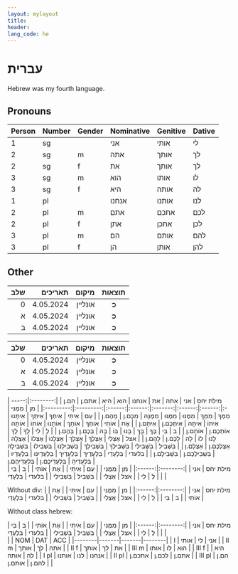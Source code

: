 ```yaml
---
layout: mylayout
title:
header:
lang_code: he
---
```


# עברית

Hebrew was my fourth language.

## Pronouns

| Person | Number | Gender | Nominative | Genitive | Dative |
| ------ | ------ | ------ | ---------- | -------- | ------ |
| 1      | sg     |        | אני        | אותי     | לי     |
| 2      | sg     | m      | אתה        | אותך     | לך     |
| 2      | sg     | f      | את         | אותך     | לך     |
| 3      | sg     | m      | הוא        | אותו     | לו     |
| 3      | sg     | f      | היא        | אותה     | לה     |
| 1      | pl     |        | אנחנו      | אותנו    | לנו    |
| 2      | pl     | m      | אתם        | אתכם     | לכם    |
| 2      | pl     | f      | אתן        | אתכן     | לכן    |
| 3      | pl     | m      | הם         | אותם     | להם    |
| 3      | pl     | f      | הן         | אותן     | להן    |

## Other

<div class="hebrew" markdown="1">

| שלב | תאריכים  | מיקום   | תוצאות  |
| ---:| --------:| ------: | :-----: |
| 0   | 4.05.2024| אונליין | ➲       |
| א   | 4.05.2024| אונליין | ➲       |
| ב   | 4.05.2024| אונליין | ➲       |
</div>

<div class="hebrew" markdown="1">

| שלב | תאריכים  | מיקום   | תוצאות  |
| ---:| --------:| ------: | :-----: |
| 0   | 4.05.2024| אונליין | ➲       |
| א   | 4.05.2024| אונליין | ➲       |
| ב   | 4.05.2024| אונליין | ➲       |
</div>

<div class="hebrew" markdown="1">
| מילת יחס |   אני  |   אתה  |   את   |  אנחנו  |   הוא  |   היא  |   אתם.ן   |    הם.ן   |
|:--------:|:------:|:------:|:------:|:-------:|:------:|:------:|:---------:|:---------:|
|       מן |   מִמֶּנִּי |    מִמְּךָ |    מִמֵּךְ |    מִמֶּנּוּ |   מִמֶּנּוּ |   מִמֶּנָּה |     מִכֶּם.ן |     מֵהֶם.ן |
|       עִם |   אִיתִּי |   אִיתְּךָ |   אִיתֵּךְ |   אִיתָּנוּ |   אִיתּוֹ |   אִיתָּהּ |   אִיתְּכֶם.ן |    אִיתָּם.ן |
|       אֶת |   אוֹתִי |   אוֹתְךָ |   אוֹתָךְ |   אוֹתָנוּ |   אוֹתוֹ |   אוֹתָהּ |   אוֹתְכֶם.ן |    אוֹתָם.ן |
|        ב |     בִּי |     בְּךָ |     בָּךְ |     בָּנוּ |     בּוֹ |     בָּהּ |     בָּכֶם.ן |     בָּהֶם.ן |
|        לְ |     לִי |     לְךָ |     לָךְ |     לָנוּ |     לוֹ |     לָהּ |     לָכֶם.ן |     לָהֶם.ן |
|      אצל |   אֶצְלִי |   אֵצְלְךָ |   אֵצְלֵךְ |   אֵצְלֵנוּ |   אֶצְלוֹ |   אֶצְלָהּ |   אֵצְלְכֶם.ן |    אֵצְלָם.ן |
|    בִּשְׁבִיל | בִּשְׁבִילִי | בִּשְׁבִילְךָ | בִּשְׁבִילֵךְ | בִּשְׁבִילֵנוּ | בִּשְׁבִילוֹ | בִּשְׁבִילָהּ | בִּשְׁבִילְכֶם.ן |  בִּשְׁבִילָם.ן |
|    בלעדי |  בִּלְעָדַי | בִּלְעָדֶיךָ | בִּלְעָדַיִךְ | בִּלְעָדֵינוּ | בִּלְעָדָיו | בִּלְעָדֶיהָ | בִּלְעָדֵיכֶם.ן | בִּלְעָדֵיהֶם.ן |
</div>

<div class="hebrew" markdown="1">
| מילת יחס |   אני  |
|:--------:|:------:|
|       מן |   מִמֶּנִּי |
|       עִם |   אִיתִּי |
|       אֶת |   אוֹתִי |
|        ב |     בִּי |
|        לְ |     לִי |
|      אצל |   אֶצְלִי |
|    בִּשְׁבִיל | בִּשְׁבִילִי |
|    בלעדי |  בִּלְעָדַי |
</div>

Without div:
| מילת יחס |   אני  |
|:--------:|:------:|
|       מן |   מִמֶּנִּי |
|       עִם |   אִיתִּי |
|       אֶת |   אוֹתִי |
|        ב |     בִּי |
|        לְ |     לִי |
|      אצל |   אֶצְלִי |
|    בִּשְׁבִיל | בִּשְׁבִילִי |
|    בלעדי |  בִּלְעָדַי |

Without class hebrew:
<div markdown="1">
| מילת יחס |   אני  |
|:--------:|:------:|
|       מן |   מִמֶּנּי |
|       עִם |   אִיתִּי |
|       אֶת |   אוֹתִי |
|        ב |     בִּי |
|        לְ |     לִי |
|      אצל |   אֶצְלִי |
|    בִּשְׁבִיל | בִּשְׁבִילִי |
|    בלעדי |  בִּלְעָדַי |
</div>

<div class="hebrew" markdown="1">
|        | NOM   | DAT   | ACC    |
|--------|-------|-------|--------|
| I      |   אני |    לי |   אותי |
| II m   |   אתה |    לך |   אותך |
| II f   |    את |    לך |   אותך |
| III m  |   הוא |    לו |   אותו |
| III f  |   היא |    לה |   אותה |
| I pl   | אנחנו |   לנו |  אותנו |
| II pl  | אתם.ן | לכם.ן | אתכם.ן |
| III pl |  הם.ן | להם.ן | אותם.ן |
</div>
